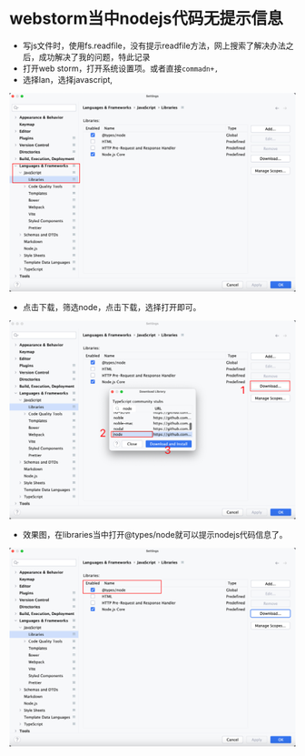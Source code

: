 # webstorm当中nodejs代码无提示信息

- 写js文件时，使用fs.readfile，没有提示readfile方法，网上搜索了解决办法之后，成功解决了我的问题，特此记录
- 打开web storm，打开系统设置项。或者直接`commadn+,`
- 选择lan，选择javascript,

![image-20230409220747966](images/image-20230409220747966.png)

- 点击下载，筛选node，点击下载，选择打开即可。

![image-20230409220826381](images/image-20230409220826381.png)

- 效果图，在libraries当中打开@types/node就可以提示nodejs代码信息了。

![image-20230409220848803](images/image-20230409220848803.png)



